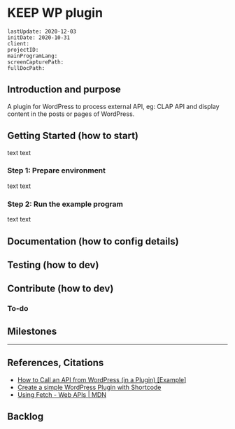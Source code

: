 # KEEP WP plugin

```
lastUpdate: 2020-12-03
initDate: 2020-10-31
client:
projectID:
mainProgramLang:
screenCapturePath:
fullDocPath:
```

## Introduction and purpose

A plugin for WordPress to process external API, eg: CLAP API and display content in the posts or pages of WordPress.

## Getting Started (how to start)

text text

### Step 1: Prepare environment

text text

### Step 2: Run the example program

text text

## Documentation (how to config details)



## Testing (how to dev)



## Contribute (how to dev)


### To-do


## Milestones


-----


## References, Citations

- [How to Call an API from WordPress (in a Plugin) [Example]](https://rapidapi.com/blog/how-to-call-an-api-from-wordpress/)
- [Create a simple WordPress Plugin with Shortcode](https://www.tbare.com/2018/10/create-a-simple-wordpress-plugin/)
- [Using Fetch - Web APIs | MDN](https://developer.mozilla.org/en-US/docs/Web/API/Fetch_API/Using_Fetch)

## Backlog

